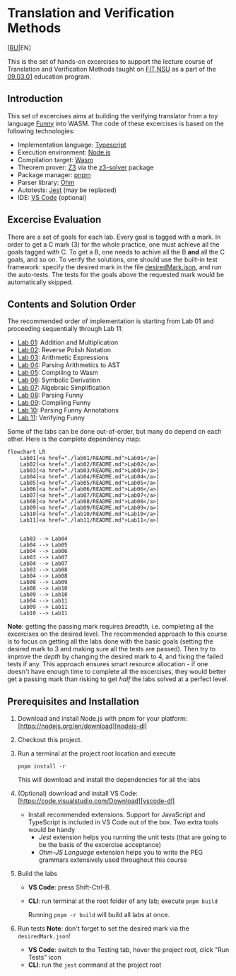 # Translation and Verification Methods

[[RU](README.ru.md)|EN]

This is the set of hands-on excercises to support the lecture course of Translation and Verification Methods taught on
[FIT NSU][FIT] as a part of the [09.03.01] education program.

## Introduction

This set of excercises aims at building the verifying translator from a toy language [Funny](funny.md) into WASM.
The code of these excercises is based on the following technologies:

- Implementation language: [Typescript][TS]
- Execution environment: [Node.js](https://nodejs.org/)
- Compilation target: [Wasm](https://webassembly.org/)
- Theorem prover: [Z3](https://github.com/Z3Prover/z3) via the [z3-solver](https://www.npmjs.com/package/z3-solver) package
- Package manager: [pnpm](https://pnpm.io/)
- Parser library: [Ohm](https://ohmjs.org/)
- Autotests: [Jest](https://jestjs.io/) (may be replaced)
- IDE: [VS Code](https://code.visualstudio.com/) (optional)

## Excercise Evaluation

There are a set of goals for each lab. Every goal is tagged with a mark. In order to get a C mark (3) for the whole practice, one must achieve all the goals tagged with C. To get a B, one needs to achive all the B **and** all the C goals, and so on.
To verify the solutions, one should use the built-in test framework: specify the desired mark in the file [desiredMark.json](desiredMark.json), and run the auto-tests. The tests for the goals above the requested mark would be automatically skipped.

## Contents and Solution Order

The recommended order of implementation is starting from Lab 01 and proceeding sequentially through Lab 11:

- [Lab 01](./lab01/README.md): Addition and Multiplication
- [Lab 02](./lab02/README.md): Reverse Polish Notation
- [Lab 03](./lab03/README.md): Arithmetic Expressions
- [Lab 04](./lab04/README.md): Parsing Arithmetics to AST
- [Lab 05](./lab05/README.md): Compiling to Wasm
- [Lab 06](./lab06/README.md): Symbolic Derivation
- [Lab 07](./lab07/README.md): Algebraic Simplification
- [Lab 08](./lab08/README.md): Parsing Funny
- [Lab 09](./lab09/README.md): Compiling Funny
- [Lab 10](./lab10/README.md): Parsing Funny Annotations
- [Lab 11](./lab11/README.md): Verifying Funny

Some of the labs can be done out-of-order, but many do depend on each other. Here is the complete dependency map:

```mermaid
flowchart LR
    Lab01[<a href="./lab01/README.md">Lab01</a>]
    Lab02[<a href="./lab02/README.md">Lab02</a>]
    Lab03[<a href="./lab03/README.md">Lab03</a>]
    Lab04[<a href="./lab04/README.md">Lab04</a>]
    Lab05[<a href="./lab05/README.md">Lab05</a>]
    Lab06[<a href="./lab06/README.md">Lab06</a>]
    Lab07[<a href="./lab07/README.md">Lab07</a>]
    Lab08[<a href="./lab08/README.md">Lab08</a>]
    Lab09[<a href="./lab09/README.md">Lab09</a>]
    Lab10[<a href="./lab10/README.md">Lab10</a>]
    Lab11[<a href="./lab11/README.md">Lab11</a>]

    
    Lab03 --> Lab04
    Lab04 --> Lab05
    Lab04 --> Lab06
    Lab03 --> Lab07
    Lab04 --> Lab07
    Lab03 --> Lab08
    Lab04 --> Lab08
    Lab08 --> Lab09
    Lab08 --> Lab10
    Lab09 --> Lab10
    Lab04 --> Lab11
    Lab09 --> Lab11
    Lab10 --> Lab11
```

**Note**: getting the passing mark requires *breadth*, i.e. completing all the excercises on the desired level. The recommended approach to this course is to focus on getting all the labs done with the basic goals (setting the desired mark to 3 and making sure all the tests are passed). Then try to improve the *depth* by changing the desired mark to 4, and fixing the failed tests if any.
This approach ensures smart resource allocation - if one doesn't have enough time to complete all the excercises, they would better get a passing mark than risking to get *half* the labs solved at a perfect level.

## Prerequisites and Installation

1. Download and install Node.js with pnpm for your platform: [https://nodejs.org/en/download][nodejs-dl]
2. Checkout this project.
3. Run a terminal at the project root location and execute

   `pnpm install -r`

   This will download and install the dependencies for all the labs
4. (Optional) download and install VS Code: [https://code.visualstudio.com/Download][vscode-dl]
   - Install recommended extensions. Support for JavaScript and TypeScript is included in VS Code out of the box.
   Two extra tools would be handy
      - *Jest* extension helps you running the unit tests (that are going to be the basis of the excercise acceptance)
      - *Ohm-JS Language* extension helps you to write the PEG grammars extensively used throughout this course
5. Build the labs
   - **VS Code**: press Shift-Ctrl-B.

   - **CLI**: run terminal at the root folder of any lab; execute `pnpm build`

     Running `pnpm -r build` will build all labs at once.
6. Run tests
   **Note**: don't forget to set the desired mark via the `desiredMark.json`!
   - **VS Code**: switch to the Testing tab, hover the project root, click "Run Tests" icon
   - **CLI**: run the `jest` command at the project root

[nodejs-dl]: https://nodejs.org/en/download
[vscode-dl]: https://code.visualstudio.com/Download
[FIT]: https://www.nsu.ru/n/information-technologies-department/
[09.03.01]: https://www.nsu.ru/n/information-technologies-department/education_fit/programs/OOP/09-03-01/piikn/piikn.php
[TS]: https://www.typescriptlang.org/
